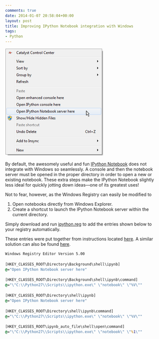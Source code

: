 ```yaml
---
comments: true
date: 2014-01-07 20:58:04+00:00
layout: post
title: Improving IPython Notebook integration with Windows
tags:
- Python
---
```


<img class="float-right no-border" src="/images/ipython-windows-context-menu.png">


By default, the awesomely useful and fun [IPython Notebook](https://ipython.org/notebook.html) does not integrate with Windows so seamlessly. A console and then the notebook server must be opened in the proper directory in order to open a new or existing notebook. These extra steps make the IPython Notebook slightly less ideal for quickly jotting down ideas—one of its greatest uses!

Not to fear, however, as the Windows Registry can easily be modified to

  1. Open notebooks directly from Windows Explorer.
  2. Create a shortcut to launch the IPython Notebook server within the current directory.

Simply download and run [ipython.reg](https://drive.google.com/file/d/0BwMVIAlxIxfZVEZoUGpRVWdTTmM/edit?usp=sharing) to add the entries shown below to your registry automatically.

These entries were put together from instructions located [here](https://www.howtogeek.com/107965/how-to-add-any-application-shortcut-to-windows-explorers-context-menu/). A similar solution can also be found [here](https://cyrille.rossant.net/start-an-ipython-notebook-server-in-windows-explorer/).

```bat
Windows Registry Editor Version 5.00

[HKEY_CLASSES_ROOT\Directory\Background\shell\ipynb]
@="Open IPython Notebook server here"

[HKEY_CLASSES_ROOT\Directory\Background\shell\ipynb\command]
@="\"C:\\Python27\\Scripts\\ipython.exe\" \"notebook\" \"%V\""

[HKEY_CLASSES_ROOT\Directory\shell\ipynb]
@="Open IPython Notebook server here"

[HKEY_CLASSES_ROOT\Directory\shell\ipynb\command]
@="\"C:\\Python27\\Scripts\\ipython.exe\" \"notebook\" \"%V\""

[HKEY_CLASSES_ROOT\ipynb_auto_file\shell\open\command]
@="\"C:\\Python27\\Scripts\\ipython.exe\" \"notebook\" \"%1\""
```
